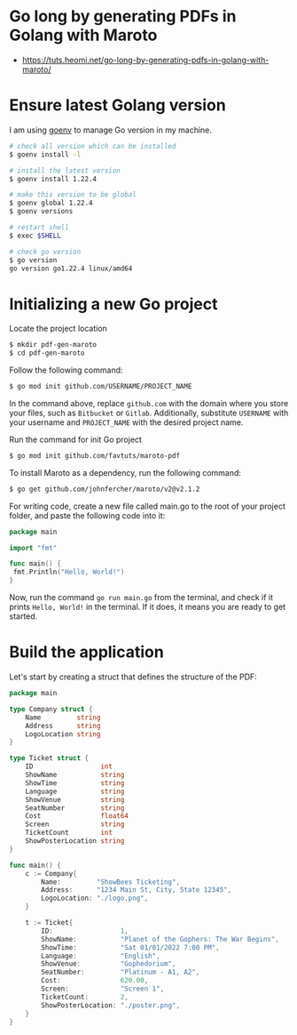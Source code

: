 # Go long by generating PDFs in Golang with Maroto
* https://tuts.heomi.net/go-long-by-generating-pdfs-in-golang-with-maroto/

# Ensure latest Golang version

I am using [goenv](https://tuts.heomi.net/installing-multiple-version-of-golang-using-goenv/) to manage Go version in my machine.

```bash
# check all version which can be installed
$ goenv install -l

# install the latest version
$ goenv install 1.22.4

# make this version to be global
$ goenv global 1.22.4
$ goenv versions

# restart shell
$ exec $SHELL

# check go version
$ go version
go version go1.22.4 linux/amd64
```

# Initializing a new Go project

Locate the project location
```bash
$ mkdir pdf-gen-maroto
$ cd pdf-gen-maroto
```

Follow the following command:
```bash
$ go mod init github.com/USERNAME/PROJECT_NAME
```
In the command above, replace `github.com` with the domain where you store your files, such as `Bitbucket` or `Gitlab`. Additionally, substitute `USERNAME` with your username and `PROJECT_NAME` with the desired project name.

Run the command for init Go project
```bash
$ go mod init github.com/favtuts/maroto-pdf
```

To install Maroto as a dependency, run the following command:
```bash
$ go get github.com/johnfercher/maroto/v2@v2.1.2
```

For writing code, create a new file called main.go to the root of your project folder, and paste the following code into it:
```go
package main

import "fmt"

func main() {
 fmt.Println("Hello, World!")
}
```

Now, run the command `go run main.go` from the terminal, and check if it prints `Hello, World!` in the terminal. If it does, it means you are ready to get started.


# Build the application

Let's start by creating a struct that defines the structure of the PDF:
```go
package main

type Company struct {
    Name         string
    Address      string
    LogoLocation string
}

type Ticket struct {
    ID                 int
    ShowName           string
    ShowTime           string
    Language           string
    ShowVenue          string
    SeatNumber         string
    Cost               float64
    Screen             string
    TicketCount        int
    ShowPosterLocation string
}

func main() {
    c := Company{
        Name:         "ShowBees Ticketing",
        Address:      "1234 Main St, City, State 12345",
        LogoLocation: "./logo.png",
    }

    t := Ticket{
        ID:                 1,
        ShowName:           "Planet of the Gophers: The War Begins",
        ShowTime:           "Sat 01/01/2022 7:00 PM",
        Language:           "English",
        ShowVenue:          "Gophedorium",
        SeatNumber:         "Platinum - A1, A2",
        Cost:               620.00,
        Screen:             "Screen 1",
        TicketCount:        2,
        ShowPosterLocation: "./poster.png",
    }
}
```